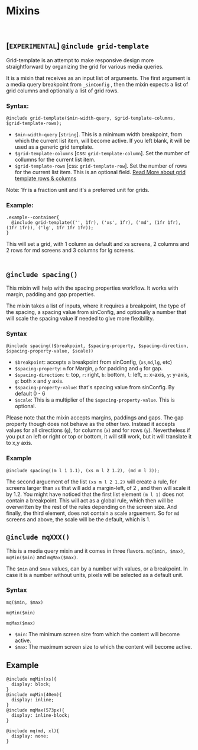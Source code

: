 # Mixins

<br>

## [`EXPERIMENTAL`] `@include grid-template`

Grid-template is an attempt to make responsive design more straightforward by organizing the grid for various media queries.

It is a mixin that receives as an input list of arguments. The first argument is a media query breakpoint from `_sinConfig` , then the mixin expects a list of grid columns and optionally a list of grid rows.

### Syntax:

```
@include grid-template($min-width-query, $grid-template-columns, $grid-template-rows);
```

- `$min-width-query` [`string`]. This is a minimum width breakpoint, from which the current list item, will become active. If you left blank, it will be used as a generic grid template.
- `$grid-template-columns` [css: `grid-template-column`]. Set the number of collumns for the current list item.
- `$grid-template-rows` [css: `grid-template-row`]. Set the number of rows for the current list item. This is an optional field.
  [Read More about grid template rows & columns](https://css-tricks.com/snippets/css/complete-guide-grid/#aa-grid-template-columnsgrid-template-rows)

Note: 1fr is a fraction unit and it's a preferred unit for grids.

### Example:

```
.example--container{
  @include grid-template(('', 1fr), ('xs', 1fr), ('md', (1fr 1fr), (1fr 1fr)), ('lg', 1fr 1fr 1fr));
}
```

This will set a grid, with 1 column as default and xs screens, 2 columns and 2 rows for md screens and 3 columns for lg screens.
<br>
<br>

## `@include spacing()`

This mixin will help with the spacing properties workflow. It works with margin, padding and gap properties.

The mixin takes a list of inputs, where it requires a breakpoint, the type of the spacing, a spacing value from sinConfig, and optionally a number that will scale the spacing value if needed to give more flexibility.

### Syntax

```
@include spacing(($breakpoint, $spacing-property, $spacing-direction, $spacing-property-value, $scale))
```

- `$breakpoint`: accepts a breakpoint from sinConfig, (`xs`,`md`,`lg`, etc)
- `$spacing-property`: `m` for Margin, `p` for padding and `g` for gap.
- `$spacing-direction`: `t`: top, `r`: right, `b`: bottom, `l`: left, `x`: x-axis, `y`: y-axis, `g`: both x and y axis.
- `$spacing-property-value`: that's spacing value from sinConfig. By default 0 - 6
- `$scale`: This is a multiplier of the `$spacing-property-value`. This is optional.

Please note that the mixin accepts margins, paddings and gaps. The gap property though does not behave as the other two. Instead it accepts values for all directions (`g`), for columns (`x`) and for rows (`y`). Nevertheless if you put an left or right or top or bottom, it will still work, but it will translate it to x,y axis.

### Example

```
@include spacing((m l 1 1.1), (xs m l 2 1.2), (md m l 3));
```

The second arguement of the list `(xs m l 2 1.2)` will create a rule, for screens larger than `xs` that will add a margin-left, of 2 , and then will scale it by 1.2.
You might have noticed that the first list element `(m l 1)` does not contain a breakpoint. This will act as a global rule, which then will be overwritten by the rest of the rules depending on the screen size.
And finally, the third element, does not contain a scale arguement. So for `md` screens and above, the scale will be the default, which is 1.

## `@include mqXXX()`

This is a media query mixin and it comes in three flavors. `mq($min, $max)`, `mqMin($min)` and `mqMax($max)`.

The `$min` and `$max` values, can by a number with values, or a breakpoint. In case it is a number without units, pixels will be selected as a default unit.

### Syntax

```
mq($min, $max)
```

```
mqMin($min)
```

```
mqMax($max)
```

- `$min`: The minimum screen size from which the content will become active.
- `$max`: The maximum screen size to which the content will become active.

## Example

```
@include mqMin(xs){
  display: block;
}
@include mqMin(40em){
  display: inline;
}
@include mqMax(573px){
  display: inline-block;
}

@include mq(md, xl){
  display: none;
}
```
